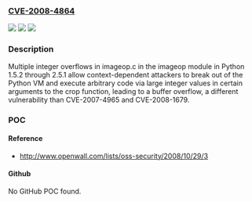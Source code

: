 ### [CVE-2008-4864](https://cve.mitre.org/cgi-bin/cvename.cgi?name=CVE-2008-4864)
![](https://img.shields.io/static/v1?label=Product&message=n%2Fa&color=blue)
![](https://img.shields.io/static/v1?label=Version&message=n%2Fa&color=blue)
![](https://img.shields.io/static/v1?label=Vulnerability&message=n%2Fa&color=brighgreen)

### Description

Multiple integer overflows in imageop.c in the imageop module in Python 1.5.2 through 2.5.1 allow context-dependent attackers to break out of the Python VM and execute arbitrary code via large integer values in certain arguments to the crop function, leading to a buffer overflow, a different vulnerability than CVE-2007-4965 and CVE-2008-1679.

### POC

#### Reference
- http://www.openwall.com/lists/oss-security/2008/10/29/3

#### Github
No GitHub POC found.

